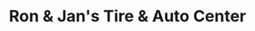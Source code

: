 ---
title: "Ron & Jan's Tire & Auto Center"
url: /sayreville/ron-and-jans-tire-and-auto-center/
shop: car repair
---